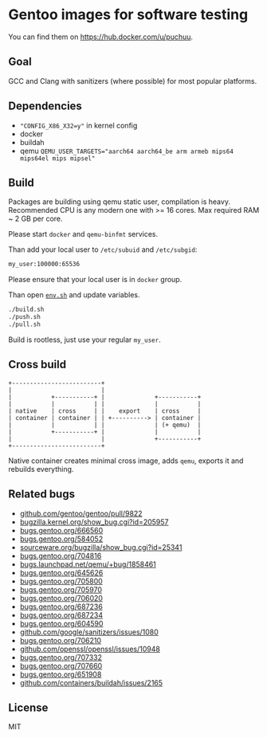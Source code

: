 # Gentoo images for software testing

You can find them on https://hub.docker.com/u/puchuu.

## Goal

GCC and Clang with sanitizers (where possible) for most popular platforms.

## Dependencies

- `"CONFIG_X86_X32=y"` in kernel config
- docker
- buildah
- qemu `QEMU_USER_TARGETS="aarch64 aarch64_be arm armeb mips64 mips64el mips mipsel"`

## Build

Packages are building using qemu static user, compilation is heavy.
Recommended CPU is any modern one with >= 16 cores.
Max required RAM ~ 2 GB per core.

Please start `docker` and `qemu-binfmt` services.

Than add your local user to `/etc/subuid` and `/etc/subgid`:

```sh
my_user:100000:65536
```

Please ensure that your local user is in `docker` group.

Than open [`env.sh`](env.sh) and update variables.

```sh
./build.sh
./push.sh
./pull.sh
```

Build is rootless, just use your regular `my_user`.

## Cross build

```
+-------------------------+
|                         |
|           +-----------+ |              +-----------+
|           |           | |              |           |
| native    | cross     | |    export    | cross     |
| container | container | | +----------> | container |
|           |           | |              | (+ qemu)  |
|           +-----------+ |              |           |
|                         |              +-----------+
+-------------------------+
```

Native container creates minimal cross image, adds `qemu`, exports it and rebuilds everything.

## Related bugs

- [github.com/gentoo/gentoo/pull/9822](https://github.com/gentoo/gentoo/pull/9822)
- [bugzilla.kernel.org/show_bug.cgi?id=205957](https://bugzilla.kernel.org/show_bug.cgi?id=205957)
- [bugs.gentoo.org/666560](https://bugs.gentoo.org/666560)
- [bugs.gentoo.org/584052](https://bugs.gentoo.org/584052)
- [sourceware.org/bugzilla/show_bug.cgi?id=25341](https://sourceware.org/bugzilla/show_bug.cgi?id=25341)
- [bugs.gentoo.org/704816](https://bugs.gentoo.org/704816)
- [bugs.launchpad.net/qemu/+bug/1858461](https://bugs.launchpad.net/qemu/+bug/1858461)
- [bugs.gentoo.org/645626](https://bugs.gentoo.org/645626)
- [bugs.gentoo.org/705800](https://bugs.gentoo.org/705800)
- [bugs.gentoo.org/705970](https://bugs.gentoo.org/705970)
- [bugs.gentoo.org/706020](https://bugs.gentoo.org/706020)
- [bugs.gentoo.org/687236](https://bugs.gentoo.org/687236)
- [bugs.gentoo.org/687234](https://bugs.gentoo.org/687234)
- [bugs.gentoo.org/604590](https://bugs.gentoo.org/604590)
- [github.com/google/sanitizers/issues/1080](https://github.com/google/sanitizers/issues/1080)
- [bugs.gentoo.org/706210](https://bugs.gentoo.org/706210)
- [github.com/openssl/openssl/issues/10948](https://github.com/openssl/openssl/issues/10948)
- [bugs.gentoo.org/707332](https://bugs.gentoo.org/707332)
- [bugs.gentoo.org/707660](https://bugs.gentoo.org/707660)
- [bugs.gentoo.org/651908](https://bugs.gentoo.org/651908)
- [github.com/containers/buildah/issues/2165](https://github.com/containers/buildah/issues/2165)

## License

MIT
